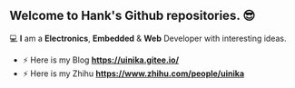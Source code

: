 ## Welcome to **Hank**'s Github repositories. :sunglasses:

:computer: **I** am a **Electronics**, **Embedded** & **Web** Developer with interesting ideas.

- ⚡ Here is my Blog **https://uinika.gitee.io/**
- ⚡ Here is my Zhihu **https://www.zhihu.com/people/uinika**
